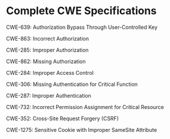 

# Complete CWE Specifications

CWE-639: Authorization Bypass Through User-Controlled Key

CWE-863: Incorrect Authorization

CWE-285: Improper Authorization

CWE-862: Missing Authorization

CWE-284: Improper Access Control

CWE-306: Missing Authentication for Critical Function

CWE-287: Improper Authentication

CWE-732: Incorrect Permission Assignment for Critical Resource

CWE-352: Cross-Site Request Forgery (CSRF)

CWE-1275: Sensitive Cookie with Improper SameSite Attribute